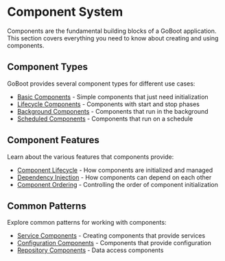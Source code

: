 # Component System

Components are the fundamental building blocks of a GoBoot application. This section covers everything you need to know about creating and using components.

## Component Types

GoBoot provides several component types for different use cases:

- [Basic Components](./basic-components.md) - Simple components that just need initialization
- [Lifecycle Components](./lifecycle.md) - Components with start and stop phases
- [Background Components](./background-components.md) - Components that run in the background
- [Scheduled Components](./scheduled-components.md) - Components that run on a schedule

## Component Features

Learn about the various features that components provide:

- [Component Lifecycle](./lifecycle.md) - How components are initialized and managed
- [Dependency Injection](./dependency-injection.md) - How components can depend on each other
- [Component Ordering](./ordering.md) - Controlling the order of component initialization

## Common Patterns

Explore common patterns for working with components:

- [Service Components](./service-components.md) - Creating components that provide services
- [Configuration Components](./configuration-components.md) - Components that provide configuration
- [Repository Components](./repository-components.md) - Data access components